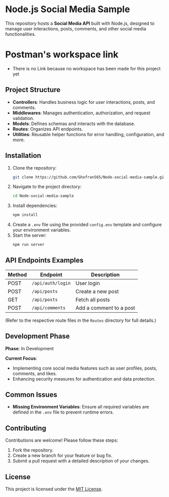 # Node.js Social Media Sample

This repository hosts a **Social Media API** built with Node.js, designed to manage user interactions, posts, comments, and other social media functionalities.

# Postman's workspace link
- There is no Link because no workspace has been made for this project yet

## Project Structure

- **Controllers**: Handles business logic for user interactions, posts, and comments.
- **Middlewares**: Manages authentication, authorization, and request validation.
- **Models**: Defines schemas and interacts with the database.
- **Routes**: Organizes API endpoints.
- **Utilities**: Reusable helper functions for error handling, configuration, and more.

## Installation

1. Clone the repository:
   ```bash
   git clone https://github.com/Ghofran565/Node-social-media-sample.git
   ```
2. Navigate to the project directory:
   ```bash
   cd Node-social-media-sample
   ```
3. Install dependencies:
   ```bash
   npm install
   ```
4. Create a `.env` file using the provided `config.env` template and configure your environment variables.
5. Start the server:
   ```bash
   npm run server
   ```

## API Endpoints Examples

| Method | Endpoint             | Description              |
|--------|----------------------|--------------------------|
| POST   | `/api/auth/login`    | User login               |
| POST   | `/api/posts`         | Create a new post        |
| GET    | `/api/posts`         | Fetch all posts          |
| POST   | `/api/comments`      | Add a comment to a post  |

(Refer to the respective route files in the `Routes` directory for full details.)

## Development Phase

**Phase**: In Development

**Current Focus**:
- Implementing core social media features such as user profiles, posts, comments, and likes.
- Enhancing security measures for authentication and data protection.

## Common Issues

- **Missing Environment Variables**: Ensure all required variables are defined in the `.env` file to prevent runtime errors.

## Contributing

Contributions are welcome! Please follow these steps:
1. Fork the repository.
2. Create a new branch for your feature or bug fix.
3. Submit a pull request with a detailed description of your changes.

## License

This project is licensed under the [MIT License](LICENSE).
